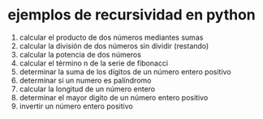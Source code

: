 # ejemplos de recursividad en python

1. calcular el producto de dos números mediantes sumas
2. calcular la división de dos números sin dividir (restando)
3. calcular la potencia de dos números
4. calcular el término n de la serie de fibonacci
5. determinar la suma de los dígitos de un número entero positivo
6. determinar si un numero es palíndromo
7. calcular la longitud de un número entero
8. determinar el mayor digito de un número entero positivo
9. invertir un número entero positivo